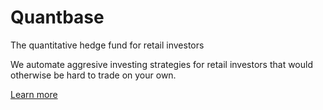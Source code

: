 # Quantbase
<p>The quantitative hedge fund for retail investors
<p>We automate aggresive investing strategies for retail investors that would otherwise be hard to trade on your own.

<a href="https://www.getquantbase.com">Learn more</a>
